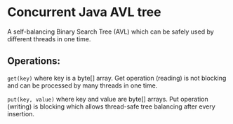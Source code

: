 # Concurrent Java AVL tree 

A self-balancing Binary Search Tree (AVL) which can be safely used
by different threads in one time.

## Operations:

`get(key)` where key is a byte[] array. Get operation (reading)
is not blocking and can be processed by many threads in one time.

`put(key, value)` where key and value are byte[] arrays. Put operation (writing)
is blocking which allows thread-safe tree balancing after every insertion.